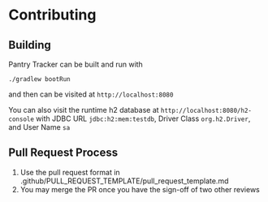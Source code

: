 # Contributing

## Building

Pantry Tracker can be built and run with
```
./gradlew bootRun
```
and then can be visited at `http://localhost:8080`

You can also visit the runtime h2 database at `http://localhost:8080/h2-console` with JDBC URL `jdbc:h2:mem:testdb`, Driver Class `org.h2.Driver`, and User Name `sa`

## Pull Request Process
1. Use the pull request format in .github/PULL_REQUEST_TEMPLATE/pull_request_template.md
2. You may merge the PR once you have the sign-off of two other reviews
